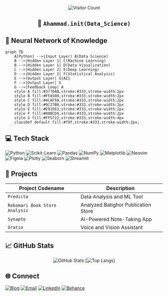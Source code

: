 <div align="center">

![Visitor Count](https://profile-counter.glitch.me/ahammadnafiz/count.svg)

## 🧠 `Ahammad.init(Data_Science)`

</div>

## 🧠 Neural Network of Knowledge

```mermaid
graph TD
    A[Python] -->|Input Layer| B(Data Science)
    B -->|Hidden Layer 1| C(Machine Learning)
    B -->|Hidden Layer 1| D(Data Visualization)
    C -->|Hidden Layer 2| E(Deep Learning)
    D -->|Hidden Layer 2| F(Statistical Analysis)
    E -->|Output Layer| G{AI}
    F -->|Output Layer| G
    G -->|Feedback Loop| A
    style A fill:#3776AB,stroke:#333,stroke-width:2px
    style B fill:#FFA500,stroke:#333,stroke-width:2px
    style C fill:#4CAF50,stroke:#333,stroke-width:2px
    style D fill:#9C27B0,stroke:#333,stroke-width:2px
    style E fill:#E91E63,stroke:#333,stroke-width:2px
    style F fill:#00BCD4,stroke:#333,stroke-width:2px
    style G fill:#FF5722,stroke:#333,stroke-width:4px
    classDef default fill:#f9f,stroke:#333,stroke-width:2px;
```
## 💻 Tech Stack

![Python](https://img.shields.io/badge/-Python-3776AB?style=flat-square&logo=Python&logoColor=white)
![Scikit-Learn](https://img.shields.io/badge/-Scikit--Learn-F7931E?style=flat-square&logo=scikit-learn&logoColor=white)
![Pandas](https://img.shields.io/badge/-Pandas-150458?style=flat-square&logo=pandas&logoColor=white)
![NumPy](https://img.shields.io/badge/-NumPy-013243?style=flat-square&logo=numpy&logoColor=white)
![Matplotlib](https://img.shields.io/badge/-Matplotlib-11557c?style=flat-square&logo=python&logoColor=white)
![Neovim](https://img.shields.io/badge/-Neovim-57A143?style=flat-square&logo=neovim&logoColor=white)
![Figma](https://img.shields.io/badge/-Figma-F24E1E?style=flat-square&logo=figma&logoColor=white)
![Plotly](https://img.shields.io/badge/-Plotly-3F4F75?style=flat-square&logo=plotly&logoColor=white)
![Seaborn](https://img.shields.io/badge/-Seaborn-3776AB?style=flat-square&logo=python&logoColor=white)
![Streamlit](https://img.shields.io/badge/-Streamlit-FF4B4B?style=flat-square&logo=streamlit&logoColor=white)

## 🌟 Projects

| Project Codename | Description |
|-------------------|-------------|
| `Predicta` | Data Analysis and ML Tool |
| `Rokomari Book Store Analysis` | Analyzed Batighor Publication Store |
| `Synapto` | AI-Powered Note-Taking App |
| `Oratio` | Voice and Vision Assistant |

## 📈 GitHub Stats

<div align="center">

![GitHub Stats](https://github-readme-stats.vercel.app/api?username=ahammadnafiz&show_icons=true&theme=radical)
[![Top Langs](https://github-readme-stats.vercel.app/api/top-langs/?username=ahammadnafiz&layout=compact&theme=radical)]


</div>

## 🌐 Connect
[![Blog](https://img.shields.io/badge/Blog-Tech%20Insights-orange?style=for-the-badge&logo=blogger&logoColor=white)]([https://techinsights.com](https://ahammadnafiz.github.io/))
[![Email](https://img.shields.io/badge/-Email-D14836?style=for-the-badge&logo=Gmail&logoColor=white)](mailto:ahammadnafiz@outlook.com)
[![LinkedIn](https://img.shields.io/badge/-LinkedIn-0077B5?style=for-the-badge&logo=LinkedIn&logoColor=white)](https://www.linkedin.com/in/ahammad-nafiz/)
[![Behance](https://img.shields.io/badge/-Behance-1769FF?style=for-the-badge&logo=Behance&logoColor=white)](https://www.behance.net/ahammadnafiz)

